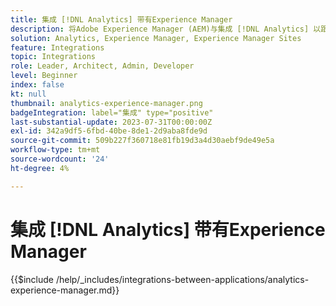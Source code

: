 ```yaml
---
title: 集成 [!DNL Analytics] 带有Experience Manager
description: 将Adobe Experience Manager (AEM)与集成 [!DNL Analytics] 以跟踪和分析用户在您网站上的行为。
solution: Analytics, Experience Manager, Experience Manager Sites
feature: Integrations
topic: Integrations
role: Leader, Architect, Admin, Developer
level: Beginner
index: false
kt: null
thumbnail: analytics-experience-manager.png
badgeIntegration: label="集成" type="positive"
last-substantial-update: 2023-07-31T00:00:00Z
exl-id: 342a9df5-6fbd-40be-8de1-2d9aba8fde9d
source-git-commit: 509b227f360718e81fb19d3a4d30aebf9de49e5a
workflow-type: tm+mt
source-wordcount: '24'
ht-degree: 4%

---
```


# 集成 [!DNL Analytics] 带有Experience Manager

{{$include /help/_includes/integrations-between-applications/analytics-experience-manager.md}}
